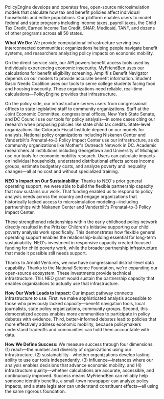 PolicyEngine develops and operates free, open-source microsimulation models that calculate how tax and benefit policies affect individual households and entire populations. Our platform enables users to model federal and state programs including income taxes, payroll taxes, the Child Tax Credit, Earned Income Tax Credit, SNAP, Medicaid, TANF, and dozens of other programs across all 50 states.

**What We Do:**
We provide computational infrastructure serving two interconnected communities: organizations helping people navigate benefit systems, and researchers analyzing policy impacts on economic mobility.

On the direct service side, our API powers benefit access tools used by individuals experiencing economic insecurity. MyFriendBen uses our calculations for benefit eligibility screening. Amplifi's Benefit Navigator depends on our models to provide accurate benefit information. Student Basic Needs Coalition uses our tools to serve college students facing food and housing insecurity. These organizations need reliable, real-time calculations—PolicyEngine provides that infrastructure.

On the policy side, our infrastructure serves users from congressional offices to state legislative staff to community organizations. Staff at the Joint Economic Committee, congressional offices, New York State Senate, and DC Council use our tools for policy analysis—in some cases citing our research when proposing policies like state child tax credits. State-level organizations like Colorado Fiscal Institute depend on our models for analysis. National policy organizations including Niskanen Center and Vanderbilt's Prenatal-to-3 Policy Impact Center use our infrastructure, as do community organizations like Mother's Outreach Network in DC. Academic researchers at institutions including Georgetown and University of Michigan use our tools for economic mobility research. Users can calculate impacts on individual households, understand distributional effects across income groups, estimate budgetary costs, and analyze poverty and inequality changes—all at no cost and without specialized training.

**NEO's Impact on Our Sustainability:**
Thanks to NEO's prior general operating support, we were able to build the flexible partnership capacity that now sustains our work. That funding enabled us to respond to policy analysis needs across the country and engage organizations that historically lacked access to microsimulation modeling—including partnerships with Niskanen Center and Vanderbilt's Prenatal-to-3 Policy Impact Center.

These strengthened relationships within the early childhood policy network directly resulted in the Pritzker Children's Initiative supporting our child poverty analysis work specifically. This demonstrates how flexible general operating support enables the relationship-building essential for long-term sustainability. NEO's investment in responsive capacity created focused funding for child poverty work, while the broader partnership infrastructure that made it possible still needs support.

Thanks to Arnold Ventures, we now have congressional district-level data capability. Thanks to the National Science Foundation, we're expanding our open-source ecosystem. These investments provide technical infrastructure. This NEO grant would sustain the partnership capacity that enables organizations to actually use that infrastructure.

**How Our Work Leads to Impact:**
Our impact pathway connects infrastructure to use. First, we make sophisticated analysis accessible to those who previously lacked capacity—benefit navigation tools, local journalists, state policy organizations, community groups. Second, this democratized access enables more communities to participate in policy debates with evidence. Third, better-informed debates lead to policies that more effectively address economic mobility, because policymakers understand tradeoffs and communities can hold them accountable with data.

**How We Define Success:**
We measure success through four dimensions: (1) reach—the number and diversity of organizations using our infrastructure, (2) sustainability—whether organizations develop lasting ability to use our tools independently, (3) influence—instances where our analysis enables decisions that advance economic mobility, and (4) infrastructure quality—whether calculations are accurate, accessible, and continuously improved. Success means MyFriendBen can reliably help someone identify benefits, a small-town newspaper can analyze policy impacts, and a state legislator can understand constituent effects—all using the same rigorous foundation.
